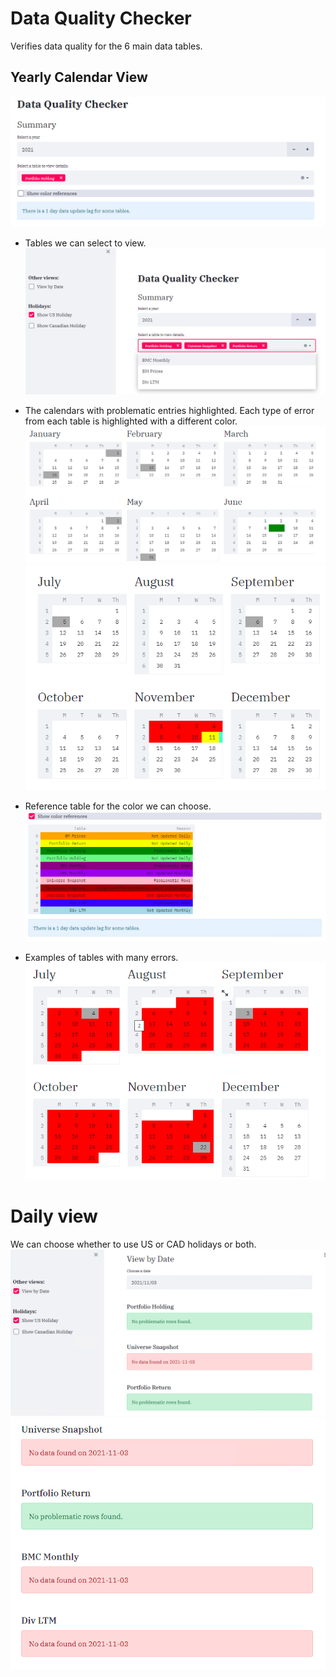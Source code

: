 # Data Quality Checker
Verifies data quality for the 6 main data tables.

## Yearly Calendar View
![Summary view](screenshot_selection.png)


- Tables we can select to view.
![Selection dropdown](screenshot_selection_dropdown.png)


- The calendars with problematic entries highlighted. Each type of error from each table is highlighted with a different color.
![Jan to June](prob_cal_jan_june.png)
![July to December](prob_calendar_july_decem_2021.png)


- Reference table for the color we can choose.
![Daily view selection](color_ref.png)


- Examples of tables with many errors.
![Daily view selection](prob_calendar_july_decem.png)

# Daily view
We can choose whether to use US or CAD holidays or both.
![Daily view selection](daily_view_selection.png)
![Daily view selection](daily_view_messages.png)

